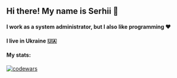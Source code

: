 ## Hi there! My name is Serhii 👋
#### I work as a system administrator, but I also like programming ❤
#### I live in Ukraine 🇺🇦
#### My stats:
[![codewars](https://www.codewars.com/users/Reinkard/badges/small)](https://www.codewars.com/users/Reinkard) 
<!--
**Reinkard/reinkard** is a ✨ _special_ ✨ repository because its `README.md` (this file) appears on your GitHub profile.

Here are some ideas to get you started:

- 🔭 I’m currently working on ...
- 🌱 I’m currently learning ...
- 👯 I’m looking to collaborate on ...
- 🤔 I’m looking for help with ...
- 💬 Ask me about ...
- 📫 How to reach me: ...
- 😄 Pronouns: ...
- ⚡ Fun fact: ...
-->
